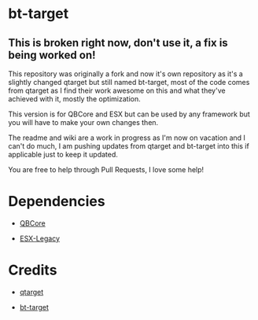 # bt-target
## This is broken right now, don't use it, a fix is being worked on!

This repository was originally a fork and now it's own repository as it's a slightly changed qtarget but still named bt-target, most of the code comes from qtarget as I find their work awesome on this and what they've achieved with it, mostly the optimization.

This version is for QBCore and ESX but can be used by any framework but you will have to make your own changes then.

The readme and wiki are a work in progress as I'm now on vacation and I can't do much, I am pushing updates from qtarget and bt-target into this if applicable just to keep it updated.

You are free to help through Pull Requests, I love some help!

# Dependencies

* [QBCore](https://github.com/qbcore-framework/qb-core)

* [ESX-Legacy](https://github.com/esx-framework/esx-legacy)

# Credits

* [qtarget](https://github.com/QuantusRP/qtarget)

* [bt-target](https://github.com/brentN5/bt-target)

